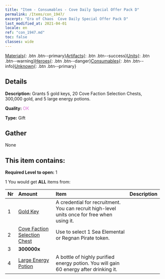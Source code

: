 ```yaml
---
title: "Item - Consumables - Cove Daily Special Offer Pack D"
permalink: /Items/con_1947/
excerpt: "Era of Chaos  Cove Daily Special Offer Pack D"
last_modified_at: 2021-04-01
locale: en
ref: "con_1947.md"
toc: false
classes: wide
---
```

 [Materials](/Items/){: .btn .btn--primary}[Artifacts](/Items/Artifacts/){: .btn .btn--success}[Units](/Items/Units/){: .btn .btn--warning}[Heroes](/Items/Heroes/){: .btn .btn--danger}[Consumables](/Items/Consumables/){: .btn .btn--info}[Unknown](/Items/Unknown/){: .btn .btn--primary}

## Details
 **Description:** Grants 5 gold keys, 20 Cove Faction Selection Chests, 300,000 gold, and 5 large energy potions.

 **Quality:** <span style="color: #DA70D6">OK</span>

 **Type:** Gift

## Gather

  None

## This item contains:

 **Required Level to open:** 1

 1 You would get **ALL** items  from:

  | Nr | Amount |     Item    | Description |
  |:---|:-------|:------------|:-----------:|
  | 1 | [Gold Key](/Items/con_783/) | A credential for recruitment. You can recruit high-level units once for free when using it. | 
  | 2 | [Cove Faction Selection Chest](/Items/con_1948/) | Use to select 1 Sea Elemental or Regnan Pirate token. | 
  | 3 |  **300000x** | <i class="fas fa-coins"/> |  | 
  | 4 | [Large Energy Potion](/Items/con_706/) | A bottle of highly purified energy potion. You will gain 60 energy after drinking it. | 
